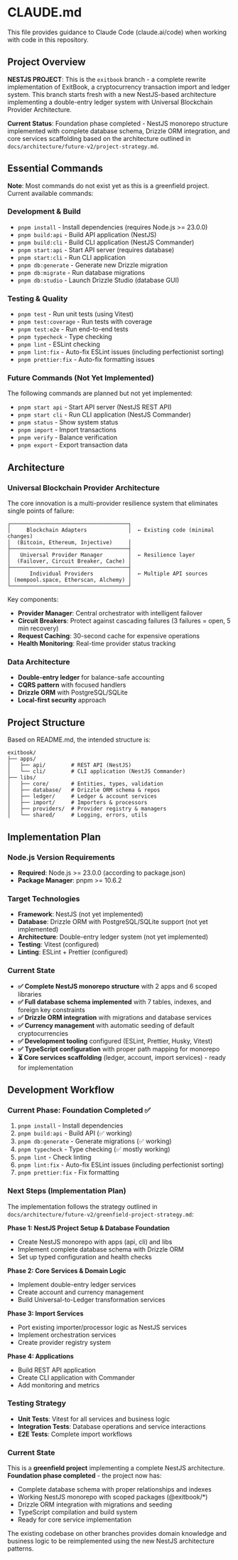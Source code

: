 # CLAUDE.md

This file provides guidance to Claude Code (claude.ai/code) when working with code in this repository.

## Project Overview

**NESTJS PROJECT**: This is the `exitbook` branch - a complete rewrite implementation of ExitBook, a cryptocurrency transaction import and ledger system. This branch starts fresh with a new NestJS-based architecture implementing a double-entry ledger system with Universal Blockchain Provider Architecture.

**Current Status**: Foundation phase completed - NestJS monorepo structure implemented with complete database schema, Drizzle ORM integration, and core services scaffolding based on the architecture outlined in `docs/architecture/future-v2/project-strategy.md`.

## Essential Commands

**Note**: Most commands do not exist yet as this is a greenfield project. Current available commands:

### Development & Build

- `pnpm install` - Install dependencies (requires Node.js >= 23.0.0)
- `pnpm build:api` - Build API application (NestJS)
- `pnpm build:cli` - Build CLI application (NestJS Commander) 
- `pnpm start:api` - Start API server (requires database)
- `pnpm start:cli` - Run CLI application
- `pnpm db:generate` - Generate new Drizzle migration
- `pnpm db:migrate` - Run database migrations
- `pnpm db:studio` - Launch Drizzle Studio (database GUI)

### Testing & Quality

- `pnpm test` - Run unit tests (using Vitest)
- `pnpm test:coverage` - Run tests with coverage
- `pnpm test:e2e` - Run end-to-end tests
- `pnpm typecheck` - Type checking
- `pnpm lint` - ESLint checking
- `pnpm lint:fix` - Auto-fix ESLint issues (including perfectionist sorting)
- `pnpm prettier:fix` - Auto-fix formatting issues

### Future Commands (Not Yet Implemented)

The following commands are planned but not yet implemented:

- `pnpm start api` - Start API server (NestJS REST API)
- `pnpm start cli` - Run CLI application (NestJS Commander)
- `pnpm status` - Show system status
- `pnpm import` - Import transactions
- `pnpm verify` - Balance verification
- `pnpm export` - Export transaction data

## Architecture

### Universal Blockchain Provider Architecture

The core innovation is a multi-provider resilience system that eliminates single points of failure:

```
┌─────────────────────────────────────┐
│     Blockchain Adapters             │  ← Existing code (minimal changes)
│  (Bitcoin, Ethereum, Injective)     │
├─────────────────────────────────────┤
│   Universal Provider Manager        │  ← Resilience layer
│  (Failover, Circuit Breaker, Cache) │
├─────────────────────────────────────┤
│      Individual Providers           │  ← Multiple API sources
│ (mempool.space, Etherscan, Alchemy) │
└─────────────────────────────────────┘
```

Key components:

- **Provider Manager**: Central orchestrator with intelligent failover
- **Circuit Breakers**: Protect against cascading failures (3 failures = open, 5 min recovery)
- **Request Caching**: 30-second cache for expensive operations
- **Health Monitoring**: Real-time provider status tracking

### Data Architecture

- **Double-entry ledger** for balance-safe accounting
- **CQRS pattern** with focused handlers
- **Drizzle ORM** with PostgreSQL/SQLite
- **Local-first security** approach

## Project Structure

Based on README.md, the intended structure is:

```
exitbook/
├── apps/
│   ├── api/        # REST API (NestJS)
│   └── cli/        # CLI application (NestJS Commander)
├── libs/
│   ├── core/       # Entities, types, validation
│   ├── database/   # Drizzle ORM schema & repos
│   ├── ledger/     # Ledger & account services
│   ├── import/     # Importers & processors
│   ├── providers/  # Provider registry & managers
│   └── shared/     # Logging, errors, utils
```

## Implementation Plan

### Node.js Version Requirements

- **Required**: Node.js >= 23.0.0 (according to package.json)
- **Package Manager**: pnpm >= 10.6.2

### Target Technologies

- **Framework**: NestJS (not yet implemented)
- **Database**: Drizzle ORM with PostgreSQL/SQLite support (not yet implemented)
- **Architecture**: Double-entry ledger system (not yet implemented)
- **Testing**: Vitest (configured)
- **Linting**: ESLint + Prettier (configured)

### Current State

- **✅ Complete NestJS monorepo structure** with 2 apps and 6 scoped libraries
- **✅ Full database schema implemented** with 7 tables, indexes, and foreign key constraints
- **✅ Drizzle ORM integration** with migrations and database services
- **✅ Currency management** with automatic seeding of default cryptocurrencies
- **✅ Development tooling** configured (ESLint, Prettier, Husky, Vitest)
- **✅ TypeScript configuration** with proper path mapping for monorepo
- **⏳ Core services scaffolding** (ledger, account, import services) - ready for implementation

## Development Workflow

### Current Phase: Foundation Completed ✅

1. `pnpm install` - Install dependencies
2. `pnpm build:api` - Build API (✅ working)
3. `pnpm db:generate` - Generate migrations (✅ working) 
4. `pnpm typecheck` - Type checking (✅ mostly working)
5. `pnpm lint` - Check linting
6. `pnpm lint:fix` - Auto-fix ESLint issues (including perfectionist sorting)
7. `pnpm prettier:fix` - Fix formatting

### Next Steps (Implementation Plan)

The implementation follows the strategy outlined in `docs/architecture/future-v2/greenfield-project-strategy.md`:

**Phase 1: NestJS Project Setup & Database Foundation**

- Create NestJS monorepo with apps (api, cli) and libs
- Implement complete database schema with Drizzle ORM
- Set up typed configuration and health checks

**Phase 2: Core Services & Domain Logic**

- Implement double-entry ledger services
- Create account and currency management
- Build Universal-to-Ledger transformation services

**Phase 3: Import Services**

- Port existing importer/processor logic as NestJS services
- Implement orchestration services
- Create provider registry system

**Phase 4: Applications**

- Build REST API application
- Create CLI application with Commander
- Add monitoring and metrics

### Testing Strategy

- **Unit Tests**: Vitest for all services and business logic
- **Integration Tests**: Database operations and service interactions
- **E2E Tests**: Complete import workflows

### Current State

This is a **greenfield project** implementing a complete NestJS architecture. **Foundation phase completed** - the project now has:

- Complete database schema with proper relationships and indexes
- Working NestJS monorepo with scoped packages (@exitbook/*)
- Drizzle ORM integration with migrations and seeding
- TypeScript compilation and build system
- Ready for core service implementation

The existing codebase on other branches provides domain knowledge and business logic to be reimplemented using the new NestJS architecture patterns.
